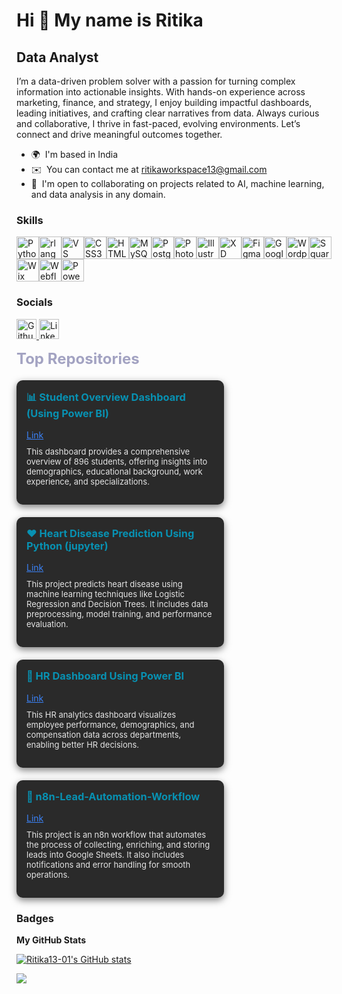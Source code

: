 Hi 👋 My name is Ritika
=======================

Data Analyst
------------

I’m a data-driven problem solver with a passion for turning complex information into actionable insights. With hands-on experience across marketing, finance, and strategy, I enjoy building impactful dashboards, leading initiatives, and crafting clear narratives from data. Always curious and collaborative, I thrive in fast-paced, evolving environments. Let’s connect and drive meaningful outcomes together.

* 🌍  I'm based in India
* ✉️  You can contact me at [ritikaworkspace13@gmail.com](mailto:ritikaworkspace13@gmail.com)
* 🤝  I'm open to collaborating on projects related to AI, machine learning, and data analysis in any domain.

### Skills


<p align="left">
<a href="https://www.python.org/" target="_blank" rel="noreferrer"><img src="https://raw.githubusercontent.com/danielcranney/readme-generator/main/public/icons/skills/python-colored.svg" width="36" height="36" alt="Python" title="Python"/></a><a href="https://www.r-project.org/" target="_blank" rel="noreferrer"><img src="https://raw.githubusercontent.com/danielcranney/readme-generator/main/public/icons/skills/rlang-colored.svg" width="36" height="36" alt="rlang" title="rlang"/></a><a href="https://code.visualstudio.com/" target="_blank" rel="noreferrer"><img src="https://raw.githubusercontent.com/danielcranney/readme-generator/main/public/icons/skills/visualstudiocode-colored.svg" width="36" height="36" alt="VS Code" title="VS Code"/></a><a href="https://www.w3.org/TR/CSS/#css" target="_blank" rel="noreferrer"><img src="https://raw.githubusercontent.com/danielcranney/readme-generator/main/public/icons/skills/css3-colored.svg" width="36" height="36" alt="CSS3" title="CSS3"/></a><a href="https://developer.mozilla.org/en-US/docs/Glossary/HTML5" target="_blank" rel="noreferrer"><img src="https://raw.githubusercontent.com/danielcranney/readme-generator/main/public/icons/skills/html5-colored.svg" width="36" height="36" alt="HTML5" title="HTML5"/></a><a href="https://www.mysql.com/" target="_blank" rel="noreferrer"><img src="https://raw.githubusercontent.com/danielcranney/readme-generator/main/public/icons/skills/mysql-colored.svg" width="36" height="36" alt="MySQL" title="MySQL"/></a><a href="https://www.postgresql.org/" target="_blank" rel="noreferrer"><img src="https://raw.githubusercontent.com/danielcranney/readme-generator/main/public/icons/skills/postgresql-colored.svg" width="36" height="36" alt="PostgreSQL" title="PostgreSQL"/></a><a href="https://www.adobe.com/uk/products/photoshop.html" target="_blank" rel="noreferrer"><img src="https://raw.githubusercontent.com/danielcranney/readme-generator/main/public/icons/skills/photoshop-colored.svg" width="36" height="36" alt="Photoshop" title="Photoshop"/></a><a href="https://www.adobe.com/uk/products/illustrator.html" target="_blank" rel="noreferrer"><img src="https://raw.githubusercontent.com/danielcranney/readme-generator/main/public/icons/skills/illustrator-colored.svg" width="36" height="36" alt="Illustrator" title="Illustrator"/></a><a href="https://www.adobe.com/uk/products/xd.html" target="_blank" rel="noreferrer"><img src="https://raw.githubusercontent.com/danielcranney/readme-generator/main/public/icons/skills/xd-colored.svg" width="36" height="36" alt="XD" title="XD"/></a><a href="https://www.figma.com/" target="_blank" rel="noreferrer"><img src="https://raw.githubusercontent.com/danielcranney/readme-generator/main/public/icons/skills/figma-colored.svg" width="36" height="36" alt="Figma" title="Figma"/></a><a href="https://cloud.google.com/" target="_blank" rel="noreferrer"><img src="https://raw.githubusercontent.com/danielcranney/readme-generator/main/public/icons/skills/googlecloud-colored.svg" width="36" height="36" alt="Google Cloud" title="Google Cloud"/></a><a href="https://wordpress.com" target="_blank" rel="noreferrer"><img src="https://raw.githubusercontent.com/danielcranney/readme-generator/main/public/icons/skills/wordpress-colored.svg" width="36" height="36" alt="Wordpress" title="Wordpress"/></a><a href="https://squarespace.com" target="_blank" rel="noreferrer"><img src="https://raw.githubusercontent.com/danielcranney/readme-generator/main/public/icons/skills/squarespace-colored.svg" width="36" height="36" alt="Squarespace" title="Squarespace"/></a><a href="https://wix.com" target="_blank" rel="noreferrer"><img src="https://raw.githubusercontent.com/danielcranney/readme-generator/main/public/icons/skills/wix-colored.svg" width="36" height="36" alt="Wix" title="Wix"/></a><a href="https://webflow.com/" target="_blank" rel="noreferrer"><img src="https://raw.githubusercontent.com/danielcranney/readme-generator/main/public/icons/skills/webflow-colored.svg" width="36" height="36" alt="Webflow" title="Webflow"/></a><a href="https://powerbi.microsoft.com/" target="_blank" rel="noreferrer"><img src="https://upload.wikimedia.org/wikipedia/commons/c/cf/New_Power_BI_Logo.svg" width="36" height="36" alt="Power BI" title="Power BI"/></a>



</p>


### Socials

<p align="left"> <a href="https://www.github.com/Ritika13-01" target="_blank" rel="noreferrer"> <picture> <source media="(prefers-color-scheme: dark)" srcset="https://raw.githubusercontent.com/danielcranney/readme-generator/main/public/icons/socials/github-dark.svg" /> <source media="(prefers-color-scheme: light)" srcset="https://raw.githubusercontent.com/danielcranney/readme-generator/main/public/icons/socials/github.svg" /> <img src="https://raw.githubusercontent.com/danielcranney/readme-generator/main/public/icons/socials/github.svg" width="32" height="32" alt="Github" title="Github" /> </picture> </a> <a href="https://www.linkedin.com/in/ritika-6162b1212/" target="_blank" rel="noreferrer"> <picture> <source media="(prefers-color-scheme: dark)" srcset="https://raw.githubusercontent.com/danielcranney/readme-generator/main/public/icons/socials/linkedin-dark.svg" /> <source media="(prefers-color-scheme: light)" srcset="https://raw.githubusercontent.com/danielcranney/readme-generator/main/public/icons/socials/linkedin.svg" /> <img src="https://raw.githubusercontent.com/danielcranney/readme-generator/main/public/icons/socials/linkedin.svg" width="32" height="32" alt="LinkedIn" title="LinkedIn" /> </picture> </a></p>

<b style="color:#a3a3c2; font-size: 24px;">Top Repositories</b>
<div style="display: flex; flex-wrap: wrap; gap: 20px; margin-top: 20px;">
 <!-- Student Overview Dashboard (Using Power BI) -->
 <div style="background-color: #2a2a2a; color: white; border-radius: 10px; padding: 16px; width: 300px; box-shadow: 0 4px 12px rgba(0, 0, 0, 0.5);">
   <h3 style="margin-top: 0; color: #0891b2;">📊 Student Overview Dashboard (Using Power BI)</h3>
   <a href="https://github.com/Ritika13-01/Student-Overview-Dashboard" style="color: #3b82f6; font-size: 14px;">Link</a>
   <p style="margin-top: 10px; font-size: 13px; color: #e5e5e5;">
     This dashboard provides a comprehensive overview of 896 students, offering insights into demographics, educational background, work experience, and specializations.
   </p>
 </div>
 <!-- Heart Disease Prediction Using Python (jupyter) -->
 <div style="background-color: #2a2a2a; color: white; border-radius: 10px; padding: 16px; width: 300px; box-shadow: 0 4px 12px rgba(0, 0, 0, 0.5);">
   <h3 style="margin-top: 0; color: #0891b2;">❤️ Heart Disease Prediction Using Python (jupyter)</h3>
   <a href="https://github.com/Ritika13-01/Heart-Disease-Prediction-Using-Python" style="color: #3b82f6; font-size: 14px;">Link</a>
   <p style="margin-top: 10px; font-size: 13px; color: #e5e5e5;">
     This project predicts heart disease using machine learning techniques like Logistic Regression and Decision Trees. It includes data preprocessing, model training, and performance evaluation.
   </p>
 </div>
 <!-- HR Dashboard Using Power BI -->
 <div style="background-color: #2a2a2a; color: white; border-radius: 10px; padding: 16px; width: 300px; box-shadow: 0 4px 12px rgba(0, 0, 0, 0.5);">
   <h3 style="margin-top: 0; color: #0891b2;">👥  HR Dashboard Using Power BI </h3>
   <a href="https://github.com/Ritika13-01/HR-Dashboard" style="color: #3b82f6; font-size: 14px;">Link</a>
   <p style="margin-top: 10px; font-size: 13px; color: #e5e5e5;">
     This HR analytics dashboard visualizes employee performance, demographics, and compensation data across departments, enabling better HR decisions.
   </p>
 </div>
 <!-- n8n-Lead-Automation-Workflow -->
 <div style="background-color: #2a2a2a; color: white; border-radius: 10px; padding: 16px; width: 300px; box-shadow: 0 4px 12px rgba(0, 0, 0, 0.5);">
   <h3 style="margin-top: 0; color: #0891b2;">👥  n8n-Lead-Automation-Workflow </h3>
   <a href="https://github.com/Ritika13-01/n8n-Lead-Automation-Workflow" style="color: #3b82f6; font-size: 14px;">Link</a>
   <p style="margin-top: 10px; font-size: 13px; color: #e5e5e5;">
     This project is an n8n workflow that automates the process of collecting, enriching, and storing leads into Google Sheets. It also includes notifications and error handling for smooth operations.
   </p>
 </div>
</div>


### Badges

<b>My GitHub Stats</b>

<a href="http://www.github.com/Ritika13-01"><img src="https://github-readme-stats.vercel.app/api?username=Ritika13-01&show_icons=true&hide=prs,issues,contribs&title_color=0891b2&text_color=ffffff&icon_color=0891b2&bg_color=1c1917&hide_border=true&show_icons=true" alt="Ritika13-01's GitHub stats" /></a>

<a href="http://www.github.com/Ritika13-01"><img src="https://github-readme-streak-stats.herokuapp.com/?user=Ritika13-01&stroke=ffffff&background=1c1917&ring=0891b2&fire=0891b2&currStreakNum=ffffff&currStreakLabel=0891b2&sideNums=ffffff&sideLabels=ffffff&dates=ffffff&hide_border=true" /></a>





